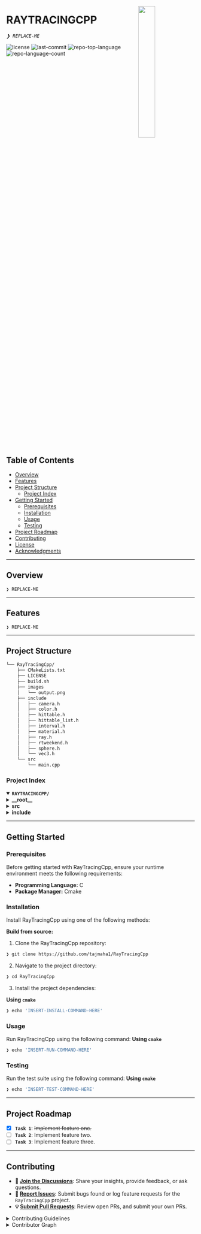 <div align="left" style="position: relative;">
<img src="https://img.icons8.com/?size=512&id=55494&format=png" align="right" width="30%" style="margin: -20px 0 0 20px;">
<h1>RAYTRACINGCPP</h1>
<p align="left">
    <em><code>❯ REPLACE-ME</code></em>
</p>
<p align="left">
    <img src="https://img.shields.io/github/license/tajmaha1/RayTracingCpp?style=default&logo=opensourceinitiative&logoColor=white&color=0080ff" alt="license">
    <img src="https://img.shields.io/github/last-commit/tajmaha1/RayTracingCpp?style=default&logo=git&logoColor=white&color=0080ff" alt="last-commit">
    <img src="https://img.shields.io/github/languages/top/tajmaha1/RayTracingCpp?style=default&color=0080ff" alt="repo-top-language">
    <img src="https://img.shields.io/github/languages/count/tajmaha1/RayTracingCpp?style=default&color=0080ff" alt="repo-language-count">
</p>
<p align="left"><!-- default option, no dependency badges. -->
</p>
<p align="left">
    <!-- default option, no dependency badges. -->
</p>
</div>
<br clear="right">

##  Table of Contents

- [ Overview](#-overview)
- [ Features](#-features)
- [ Project Structure](#-project-structure)
  - [ Project Index](#-project-index)
- [ Getting Started](#-getting-started)
  - [ Prerequisites](#-prerequisites)
  - [ Installation](#-installation)
  - [ Usage](#-usage)
  - [ Testing](#-testing)
- [ Project Roadmap](#-project-roadmap)
- [ Contributing](#-contributing)
- [ License](#-license)
- [ Acknowledgments](#-acknowledgments)

---

##  Overview

<code>❯ REPLACE-ME</code>

---

##  Features

<code>❯ REPLACE-ME</code>

---

##  Project Structure

```sh
└── RayTracingCpp/
    ├── CMakeLists.txt
    ├── LICENSE
    ├── build.sh
    ├── images
    │   └── output.png
    ├── include
    │   ├── camera.h
    │   ├── color.h
    │   ├── hittable.h
    │   ├── hittable_list.h
    │   ├── interval.h
    │   ├── material.h
    │   ├── ray.h
    │   ├── rtweekend.h
    │   ├── sphere.h
    │   └── vec3.h
    └── src
        └── main.cpp
```


###  Project Index
<details open>
    <summary><b><code>RAYTRACINGCPP/</code></b></summary>
    <details> <!-- __root__ Submodule -->
        <summary><b>__root__</b></summary>
        <blockquote>
            <table>
            <tr>
                <td><b><a href='https://github.com/tajmaha1/RayTracingCpp/blob/master/CMakeLists.txt'>CMakeLists.txt</a></b></td>
                <td><code>❯ REPLACE-ME</code></td>
            </tr>
            <tr>
                <td><b><a href='https://github.com/tajmaha1/RayTracingCpp/blob/master/build.sh'>build.sh</a></b></td>
                <td><code>❯ REPLACE-ME</code></td>
            </tr>
            </table>
        </blockquote>
    </details>
    <details> <!-- src Submodule -->
        <summary><b>src</b></summary>
        <blockquote>
            <table>
            <tr>
                <td><b><a href='https://github.com/tajmaha1/RayTracingCpp/blob/master/src/main.cpp'>main.cpp</a></b></td>
                <td><code>❯ REPLACE-ME</code></td>
            </tr>
            </table>
        </blockquote>
    </details>
    <details> <!-- include Submodule -->
        <summary><b>include</b></summary>
        <blockquote>
            <table>
            <tr>
                <td><b><a href='https://github.com/tajmaha1/RayTracingCpp/blob/master/include/interval.h'>interval.h</a></b></td>
                <td><code>❯ REPLACE-ME</code></td>
            </tr>
            <tr>
                <td><b><a href='https://github.com/tajmaha1/RayTracingCpp/blob/master/include/material.h'>material.h</a></b></td>
                <td><code>❯ REPLACE-ME</code></td>
            </tr>
            <tr>
                <td><b><a href='https://github.com/tajmaha1/RayTracingCpp/blob/master/include/hittable_list.h'>hittable_list.h</a></b></td>
                <td><code>❯ REPLACE-ME</code></td>
            </tr>
            <tr>
                <td><b><a href='https://github.com/tajmaha1/RayTracingCpp/blob/master/include/camera.h'>camera.h</a></b></td>
                <td><code>❯ REPLACE-ME</code></td>
            </tr>
            <tr>
                <td><b><a href='https://github.com/tajmaha1/RayTracingCpp/blob/master/include/hittable.h'>hittable.h</a></b></td>
                <td><code>❯ REPLACE-ME</code></td>
            </tr>
            <tr>
                <td><b><a href='https://github.com/tajmaha1/RayTracingCpp/blob/master/include/vec3.h'>vec3.h</a></b></td>
                <td><code>❯ REPLACE-ME</code></td>
            </tr>
            <tr>
                <td><b><a href='https://github.com/tajmaha1/RayTracingCpp/blob/master/include/sphere.h'>sphere.h</a></b></td>
                <td><code>❯ REPLACE-ME</code></td>
            </tr>
            <tr>
                <td><b><a href='https://github.com/tajmaha1/RayTracingCpp/blob/master/include/rtweekend.h'>rtweekend.h</a></b></td>
                <td><code>❯ REPLACE-ME</code></td>
            </tr>
            <tr>
                <td><b><a href='https://github.com/tajmaha1/RayTracingCpp/blob/master/include/color.h'>color.h</a></b></td>
                <td><code>❯ REPLACE-ME</code></td>
            </tr>
            <tr>
                <td><b><a href='https://github.com/tajmaha1/RayTracingCpp/blob/master/include/ray.h'>ray.h</a></b></td>
                <td><code>❯ REPLACE-ME</code></td>
            </tr>
            </table>
        </blockquote>
    </details>
</details>

---
##  Getting Started

###  Prerequisites

Before getting started with RayTracingCpp, ensure your runtime environment meets the following requirements:

- **Programming Language:** C
- **Package Manager:** Cmake


###  Installation

Install RayTracingCpp using one of the following methods:

**Build from source:**

1. Clone the RayTracingCpp repository:
```sh
❯ git clone https://github.com/tajmaha1/RayTracingCpp
```

2. Navigate to the project directory:
```sh
❯ cd RayTracingCpp
```

3. Install the project dependencies:


**Using `cmake`** &nbsp; [<img align="center" src="" />]()

```sh
❯ echo 'INSERT-INSTALL-COMMAND-HERE'
```




###  Usage
Run RayTracingCpp using the following command:
**Using `cmake`** &nbsp; [<img align="center" src="" />]()

```sh
❯ echo 'INSERT-RUN-COMMAND-HERE'
```


###  Testing
Run the test suite using the following command:
**Using `cmake`** &nbsp; [<img align="center" src="" />]()

```sh
❯ echo 'INSERT-TEST-COMMAND-HERE'
```


---
##  Project Roadmap

- [X] **`Task 1`**: <strike>Implement feature one.</strike>
- [ ] **`Task 2`**: Implement feature two.
- [ ] **`Task 3`**: Implement feature three.

---

##  Contributing

- **💬 [Join the Discussions](https://github.com/tajmaha1/RayTracingCpp/discussions)**: Share your insights, provide feedback, or ask questions.
- **🐛 [Report Issues](https://github.com/tajmaha1/RayTracingCpp/issues)**: Submit bugs found or log feature requests for the `RayTracingCpp` project.
- **💡 [Submit Pull Requests](https://github.com/tajmaha1/RayTracingCpp/blob/main/CONTRIBUTING.md)**: Review open PRs, and submit your own PRs.

<details closed>
<summary>Contributing Guidelines</summary>

1. **Fork the Repository**: Start by forking the project repository to your github account.
2. **Clone Locally**: Clone the forked repository to your local machine using a git client.
   ```sh
   git clone https://github.com/tajmaha1/RayTracingCpp
   ```
3. **Create a New Branch**: Always work on a new branch, giving it a descriptive name.
   ```sh
   git checkout -b new-feature-x
   ```
4. **Make Your Changes**: Develop and test your changes locally.
5. **Commit Your Changes**: Commit with a clear message describing your updates.
   ```sh
   git commit -m 'Implemented new feature x.'
   ```
6. **Push to github**: Push the changes to your forked repository.
   ```sh
   git push origin new-feature-x
   ```
7. **Submit a Pull Request**: Create a PR against the original project repository. Clearly describe the changes and their motivations.
8. **Review**: Once your PR is reviewed and approved, it will be merged into the main branch. Congratulations on your contribution!
</details>

<details closed>
<summary>Contributor Graph</summary>
<br>
<p align="left">
   <a href="https://github.com{/tajmaha1/RayTracingCpp/}graphs/contributors">
      <img src="https://contrib.rocks/image?repo=tajmaha1/RayTracingCpp">
   </a>
</p>
</details>

